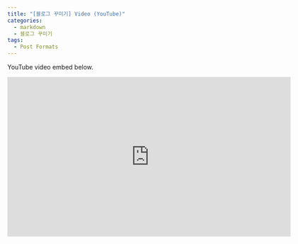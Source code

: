 ```yaml
---
title: "[블로그 꾸미기] Video (YouTube)"
categories: 
  - markdown
  - 블로그 꾸미기
tags:
  - Post Formats
---
```


YouTube video embed below.

<iframe width="640" height="360" src="https://www.youtube-nocookie.com/embed/l2Of1-d5E5o?controls=0&amp;showinfo=0" frameborder="0" allowfullscreen></iframe>